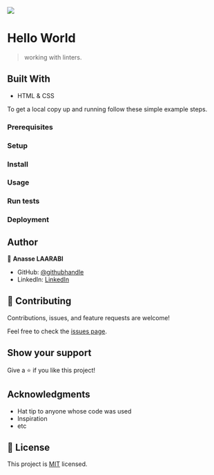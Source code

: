 ![](https://img.shields.io/badge/Microverse-blueviolet)

# Hello World

> working with linters.


## Built With

- HTML & CSS


To get a local copy up and running follow these simple example steps.

### Prerequisites

### Setup

### Install

### Usage

### Run tests

### Deployment



## Author

👤 **Anasse LAARABI**

- GitHub: [@githubhandle](https://github.com/a-laarabi)
- LinkedIn: [LinkedIn](https://www.linkedin.com/in/anasse-laarabi-96518616b/)


## 🤝 Contributing

Contributions, issues, and feature requests are welcome!

Feel free to check the [issues page](../../issues/).

## Show your support

Give a ⭐️ if you like this project!

## Acknowledgments

- Hat tip to anyone whose code was used
- Inspiration
- etc

## 📝 License

This project is [MIT](./MIT.md) licensed.
